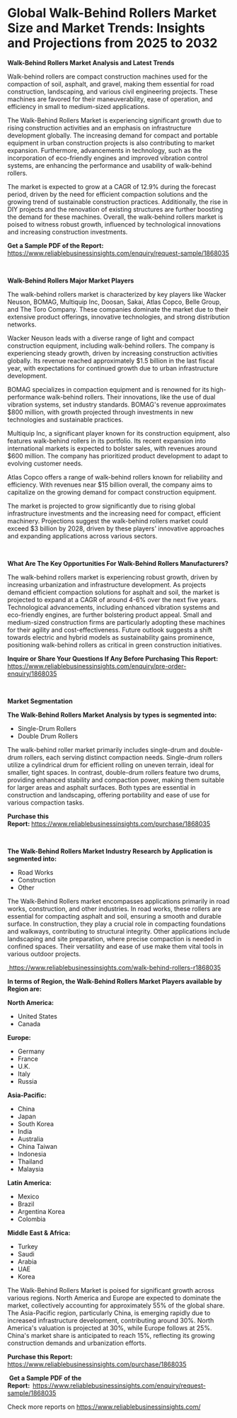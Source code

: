 <p><h1>Global Walk-Behind Rollers Market Size and Market Trends: Insights and Projections from 2025 to 2032</h1></p><p><strong>Walk-Behind Rollers Market Analysis and Latest Trends</strong></p>
<p><p>Walk-behind rollers are compact construction machines used for the compaction of soil, asphalt, and gravel, making them essential for road construction, landscaping, and various civil engineering projects. These machines are favored for their maneuverability, ease of operation, and efficiency in small to medium-sized applications. </p><p>The Walk-Behind Rollers Market is experiencing significant growth due to rising construction activities and an emphasis on infrastructure development globally. The increasing demand for compact and portable equipment in urban construction projects is also contributing to market expansion. Furthermore, advancements in technology, such as the incorporation of eco-friendly engines and improved vibration control systems, are enhancing the performance and usability of walk-behind rollers.</p><p>The market is expected to grow at a CAGR of 12.9% during the forecast period, driven by the need for efficient compaction solutions and the growing trend of sustainable construction practices. Additionally, the rise in DIY projects and the renovation of existing structures are further boosting the demand for these machines. Overall, the walk-behind rollers market is poised to witness robust growth, influenced by technological innovations and increasing construction investments.</p></p>
<p><strong>Get a Sample PDF of the Report:&nbsp;</strong> <a href="https://www.reliablebusinessinsights.com/enquiry/request-sample/1868035?utm_campaign=2247&utm_medium=2&utm_source=Github&utm_content=ia&utm_term=28022025&utm_id=walk-behind-rollers">https://www.reliablebusinessinsights.com/enquiry/request-sample/1868035</a></p>
<p>&nbsp;</p>
<p><strong>Walk-Behind Rollers Major Market Players</strong></p>
<p><p>The walk-behind rollers market is characterized by key players like Wacker Neuson, BOMAG, Multiquip Inc, Doosan, Sakai, Atlas Copco, Belle Group, and The Toro Company. These companies dominate the market due to their extensive product offerings, innovative technologies, and strong distribution networks.</p><p>Wacker Neuson leads with a diverse range of light and compact construction equipment, including walk-behind rollers. The company is experiencing steady growth, driven by increasing construction activities globally. Its revenue reached approximately $1.5 billion in the last fiscal year, with expectations for continued growth due to urban infrastructure development.</p><p>BOMAG specializes in compaction equipment and is renowned for its high-performance walk-behind rollers. Their innovations, like the use of dual vibration systems, set industry standards. BOMAG's revenue approximates $800 million, with growth projected through investments in new technologies and sustainable practices.</p><p>Multiquip Inc, a significant player known for its construction equipment, also features walk-behind rollers in its portfolio. Its recent expansion into international markets is expected to bolster sales, with revenues around $600 million. The company has prioritized product development to adapt to evolving customer needs.</p><p>Atlas Copco offers a range of walk-behind rollers known for reliability and efficiency. With revenues near $15 billion overall, the company aims to capitalize on the growing demand for compact construction equipment.</p><p>The market is projected to grow significantly due to rising global infrastructure investments and the increasing need for compact, efficient machinery. Projections suggest the walk-behind rollers market could exceed $3 billion by 2028, driven by these players' innovative approaches and expanding applications across various sectors.</p></p>
<p>&nbsp;</p>
<p><strong>What Are The Key Opportunities For Walk-Behind Rollers Manufacturers?</strong></p>
<p><p>The walk-behind rollers market is experiencing robust growth, driven by increasing urbanization and infrastructure development. As projects demand efficient compaction solutions for asphalt and soil, the market is projected to expand at a CAGR of around 4-6% over the next five years. Technological advancements, including enhanced vibration systems and eco-friendly engines, are further bolstering product appeal. Small and medium-sized construction firms are particularly adopting these machines for their agility and cost-effectiveness. Future outlook suggests a shift towards electric and hybrid models as sustainability gains prominence, positioning walk-behind rollers as critical in green construction initiatives.</p></p>
<p><strong>Inquire or Share Your Questions If Any Before Purchasing This Report:</strong> <a href="https://www.reliablebusinessinsights.com/enquiry/pre-order-enquiry/1868035?utm_campaign=2247&utm_medium=2&utm_source=Github&utm_content=ia&utm_term=28022025&utm_id=walk-behind-rollers">https://www.reliablebusinessinsights.com/enquiry/pre-order-enquiry/1868035</a></p>
<p>&nbsp;</p>
<p><strong>Market Segmentation</strong></p>
<p><strong>The Walk-Behind Rollers Market Analysis by types is segmented into:</strong></p>
<p><ul><li>Single-Drum Rollers</li><li>Double Drum Rollers</li></ul></p>
<p><p>The walk-behind roller market primarily includes single-drum and double-drum rollers, each serving distinct compaction needs. Single-drum rollers utilize a cylindrical drum for efficient rolling on uneven terrain, ideal for smaller, tight spaces. In contrast, double-drum rollers feature two drums, providing enhanced stability and compaction power, making them suitable for larger areas and asphalt surfaces. Both types are essential in construction and landscaping, offering portability and ease of use for various compaction tasks.</p></p>
<p><strong>Purchase this Report:&nbsp;</strong><a href="https://www.reliablebusinessinsights.com/purchase/1868035?utm_campaign=2247&utm_medium=2&utm_source=Github&utm_content=ia&utm_term=28022025&utm_id=walk-behind-rollers">https://www.reliablebusinessinsights.com/purchase/1868035</a></p>
<p>&nbsp;</p>
<p><strong>The Walk-Behind Rollers Market Industry Research by Application is segmented into:</strong></p>
<p><ul><li>Road Works</li><li>Construction</li><li>Other</li></ul></p>
<p><p>The Walk-Behind Rollers market encompasses applications primarily in road works, construction, and other industries. In road works, these rollers are essential for compacting asphalt and soil, ensuring a smooth and durable surface. In construction, they play a crucial role in compacting foundations and walkways, contributing to structural integrity. Other applications include landscaping and site preparation, where precise compaction is needed in confined spaces. Their versatility and ease of use make them vital tools in various outdoor projects.</p></p>
<p><a href="https://www.reliablebusinessinsights.com/walk-behind-rollers-r1868035?utm_campaign=2247&utm_medium=2&utm_source=Github&utm_content=ia&utm_term=28022025&utm_id=walk-behind-rollers">&nbsp;https://www.reliablebusinessinsights.com/walk-behind-rollers-r1868035</a></p>
<p><strong>In terms of Region, the Walk-Behind Rollers Market Players available by Region are:</strong></p>
<p>
    <p> <strong> North America: </strong>
        <ul>
            <li>United States</li>
            <li>Canada</li>
        </ul>
        </p> 
    <p> <strong> Europe: </strong>
        <ul>
            <li>Germany</li>
            <li>France</li>
            <li>U.K.</li>
            <li>Italy</li>
            <li>Russia</li>
        </ul>
        </p> 
    <p> <strong> Asia-Pacific: </strong>
        <ul>
            <li>China</li>
            <li>Japan</li>
            <li>South Korea</li>
            <li>India</li>
            <li>Australia</li>
            <li>China Taiwan</li>
            <li>Indonesia</li>
            <li>Thailand</li>
            <li>Malaysia</li>
        </ul>
        </p> 
    <p> <strong> Latin America: </strong>
        <ul>
            <li>Mexico</li>
            <li>Brazil</li>
            <li>Argentina Korea</li>
            <li>Colombia</li>
        </ul>
        </p> 
    <p> <strong> Middle East & Africa: </strong>
        <ul>
            <li>Turkey</li>
            <li>Saudi</li>
            <li>Arabia</li>
            <li>UAE</li>
            <li>Korea</li>
        </ul>
    </p>
    </p>
<p><p>The Walk-Behind Rollers Market is poised for significant growth across various regions. North America and Europe are expected to dominate the market, collectively accounting for approximately 55% of the global share. The Asia-Pacific region, particularly China, is emerging rapidly due to increased infrastructure development, contributing around 30%. North America's valuation is projected at 30%, while Europe follows at 25%. China's market share is anticipated to reach 15%, reflecting its growing construction demands and urbanization efforts.</p></p>
<p><strong>Purchase this Report: </strong><a href="https://www.reliablebusinessinsights.com/purchase/1868035?utm_campaign=2247&utm_medium=2&utm_source=Github&utm_content=ia&utm_term=28022025&utm_id=walk-behind-rollers">https://www.reliablebusinessinsights.com/purchase/1868035</a></p>
<p>&nbsp;<strong>Get a Sample PDF of the Report:&nbsp;&nbsp;</strong><a href="https://www.reliablebusinessinsights.com/enquiry/request-sample/1868035?utm_campaign=2247&utm_medium=2&utm_source=Github&utm_content=ia&utm_term=28022025&utm_id=walk-behind-rollers">https://www.reliablebusinessinsights.com/enquiry/request-sample/1868035</a></p>
<p><strong></strong></p>
<p>Check more reports on <a href="https://www.reliablebusinessinsights.com/?utm_campaign=2247&utm_medium=2&utm_source=Github&utm_content=ia&utm_term=28022025&utm_id=walk-behind-rollers">https://www.reliablebusinessinsights.com/</a></p>